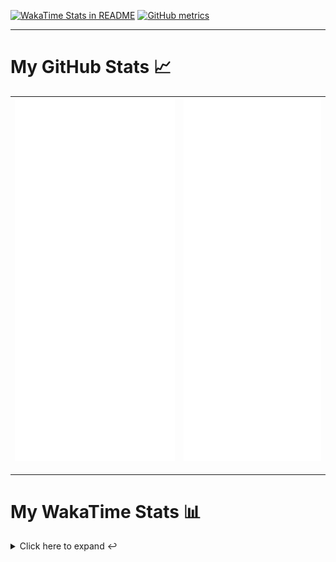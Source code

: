 [![WakaTime Stats in README](https://github.com/LOsioChico/LOsioChico/actions/workflows/waka.yml/badge.svg)](https://github.com/LOsioChico/LOsioChico/actions/workflows/waka.yml) [![GitHub metrics](https://github.com/LOsioChico/LOsioChico/actions/workflows/metrics.yml/badge.svg)](https://github.com/LOsioChico/LOsioChico/actions/workflows/metrics.yml)

---

# My GitHub Stats 📈

| ![](./assets/metrics.svg) | ![](./assets/metrics2.svg) |
| ------------------------- | -------------------------- |

---

# My WakaTime Stats 📊

<details>
<summary>Click here to expand ↩️</summary>
<br>

<!--START_SECTION:waka-->
![Code Time](http://img.shields.io/badge/Code%20Time-1%2C594%20hrs%2025%20mins-blue)

![Lines of code](https://img.shields.io/badge/From%20Hello%20World%20I%27ve%20Written-313.0%20thousand%20lines%20of%20code-blue)

**🐱 My GitHub Data** 

> 📦 503.5 kB Used in GitHub's Storage 
 > 
> 🏆 723 Contributions in the Year 2024
 > 
> 🚫 Not Opted to Hire
 > 
> 📜 14 Public Repositories 
 > 
> 🔑 28 Private Repositories 
 > 
**I'm a Night 🦉** 

```text
🌞 Morning                503 commits         ████░░░░░░░░░░░░░░░░░░░░░   14.74 % 
🌆 Daytime                1022 commits        ███████░░░░░░░░░░░░░░░░░░   29.95 % 
🌃 Evening                1111 commits        ████████░░░░░░░░░░░░░░░░░   32.56 % 
🌙 Night                  776 commits         ██████░░░░░░░░░░░░░░░░░░░   22.74 % 
```
📅 **I'm Most Productive on Thursday** 

```text
Monday                   483 commits         ████░░░░░░░░░░░░░░░░░░░░░   14.16 % 
Tuesday                  510 commits         ████░░░░░░░░░░░░░░░░░░░░░   14.95 % 
Wednesday                383 commits         ███░░░░░░░░░░░░░░░░░░░░░░   11.23 % 
Thursday                 627 commits         █████░░░░░░░░░░░░░░░░░░░░   18.38 % 
Friday                   542 commits         ████░░░░░░░░░░░░░░░░░░░░░   15.89 % 
Saturday                 627 commits         █████░░░░░░░░░░░░░░░░░░░░   18.38 % 
Sunday                   240 commits         ██░░░░░░░░░░░░░░░░░░░░░░░   07.03 % 
```


📊 **This Week I Spent My Time On** 

```text
💬 Programming Languages: 
Scala                    11 hrs 33 mins      ███████████████████░░░░░░   77.92 % 
TypeScript               1 hr 24 mins        ██░░░░░░░░░░░░░░░░░░░░░░░   09.53 % 
Other                    29 mins             █░░░░░░░░░░░░░░░░░░░░░░░░   03.33 % 
Java                     17 mins             █░░░░░░░░░░░░░░░░░░░░░░░░   02.01 % 
HTML                     17 mins             ░░░░░░░░░░░░░░░░░░░░░░░░░   02.00 % 
```

**I Mostly Code in TypeScript** 

```text
TypeScript               25 repos            █████████████░░░░░░░░░░░░   51.02 % 
Scala                    3 repos             ██░░░░░░░░░░░░░░░░░░░░░░░   06.12 % 
Python                   3 repos             ██░░░░░░░░░░░░░░░░░░░░░░░   06.12 % 
Astro                    2 repos             █░░░░░░░░░░░░░░░░░░░░░░░░   04.08 % 
Go                       2 repos             █░░░░░░░░░░░░░░░░░░░░░░░░   04.08 % 
```




 Last Updated on 02/08/2024 00:54:12 UTC
<!--END_SECTION:waka-->

## </details>
